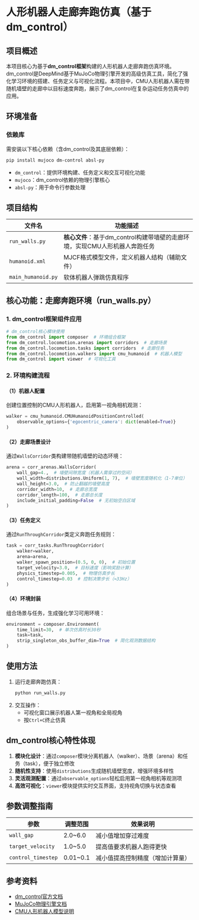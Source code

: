 
  # 人形机器人走廊奔跑仿真（基于dm_control）

  ## 项目概述
  本项目核心为基于**dm_control框架**构建的人形机器人走廊奔跑仿真环境。dm_control是DeepMind基于MuJoCo物理引擎开发的高级仿真工具，简化了强化学习环境的搭建、任务定义与可视化流程。本项目中，CMU人形机器人需在带随机墙壁的走廊中以目标速度奔跑，展示了dm_control在复杂运动任务仿真中的应用。

  ## 环境准备
  ### 依赖库
  需安装以下核心依赖（含dm_control及其底层依赖）：
  ```bash
  pip install mujoco dm-control absl-py
  ```
  - `dm_control`：提供环境构建、任务定义和交互可视化功能
  - `mujoco`：dm_control依赖的物理引擎核心
  - `absl-py`：用于命令行参数处理

  ## 项目结构
  | 文件名             | 功能描述                                                     |
  | ------------------ | ------------------------------------------------------------ |
  | `run_walls.py`     | **核心文件**：基于dm_control构建带墙壁的走廊环境，实现CMU人形机器人奔跑任务 |
  | `humanoid.xml`     | MJCF格式模型文件，定义机器人结构（辅助文件）                 |
  | `main_humanoid.py` | 软体机器人弹跳仿真程序                                       |

  ## 核心功能：走廊奔跑环境（run_walls.py）
  ### 1. dm_control框架组件应用
  ```python
  # dm_control核心模块使用
  from dm_control import composer  # 环境组合框架
  from dm_control.locomotion.arenas import corridors  # 走廊场景
  from dm_control.locomotion.tasks import corridors  # 走廊任务
  from dm_control.locomotion.walkers import cmu_humanoid  # 机器人模型
  from dm_control import viewer  # 可视化工具
  ```

  ### 2. 环境构建流程
  #### （1）机器人配置
  创建位置控制的CMU人形机器人，启用第一视角相机观测：
  ```python
  walker = cmu_humanoid.CMUHumanoidPositionControlled(
      observable_options={'egocentric_camera': dict(enabled=True)}
  )
  ```

  #### （2）走廊场景设计
  通过`WallsCorridor`类构建带随机墙壁的动态环境：
  ```python
  arena = corr_arenas.WallsCorridor(
      wall_gap=4.,  # 墙壁间隙宽度（机器人需穿过的空间）
      wall_width=distributions.Uniform(1, 7),  # 墙壁宽度随机化（1-7单位）
      wall_height=3.0,  # 防止翻越的墙壁高度
      corridor_width=10,  # 走廊总宽度
      corridor_length=100,  # 走廊总长度
      include_initial_padding=False  # 无初始空白区域
  )
  ```

  #### （3）任务定义
  通过`RunThroughCorridor`类定义奔跑任务规则：
  ```python
  task = corr_tasks.RunThroughCorridor(
      walker=walker,
      arena=arena,
      walker_spawn_position=(0.5, 0, 0),  # 初始位置
      target_velocity=3.0,  # 目标速度（影响奖励计算）
      physics_timestep=0.005,  # 物理仿真步长
      control_timestep=0.03  # 控制决策步长（≈33Hz）
  )
  ```

  #### （4）环境封装
  组合场景与任务，生成强化学习可用环境：
  ```python
  environment = composer.Environment(
      time_limit=30,  # 单次仿真时长30秒
      task=task,
      strip_singleton_obs_buffer_dim=True  # 简化观测数据结构
  )
  ```

  ## 使用方法
  1. 运行走廊奔跑仿真：
     ```bash
     python run_walls.py
     ```
  2. 交互操作：
     - 可视化窗口展示机器人第一视角和全局视角
     - 按`Ctrl+C`终止仿真

  ## dm_control核心特性体现
  1. **模块化设计**：通过`composer`模块分离机器人（walker）、场景（arena）和任务（task），便于独立修改
  2. **随机性支持**：使用`distributions`生成随机墙壁宽度，增强环境多样性
  3. **灵活观测配置**：通过`observable_options`轻松启用第一视角相机等观测项
  4. **高效可视化**：`viewer`模块提供实时交互界面，支持视角切换与状态查看

  ## 参数调整指南
  | 参数               | 调整范围 | 效果说明                         |
  | ------------------ | -------- | -------------------------------- |
  | `wall_gap`         | 2.0~6.0  | 减小值增加穿过难度               |
  | `target_velocity`  | 1.0~5.0  | 提高值要求机器人跑得更快         |
  | `control_timestep` | 0.01~0.1 | 减小值提高控制精度（增加计算量） |

  ## 参考资料
  - [dm_control官方文档](https://github.com/deepmind/dm_control)
  - [MuJoCo物理引擎文档](https://mujoco.readthedocs.io/)
  - [CMU人形机器人模型说明](https://github.com/deepmind/dm_control/tree/main/dm_control/locomotion/walkers)


